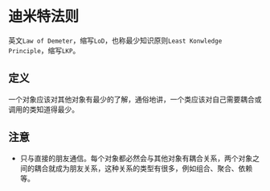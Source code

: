 # 迪米特法则
英文`Law of Demeter`，缩写`LoD`，也称最少知识原则`Least Konwledge Principle`，缩写`LKP`。

## 定义
一个对象应该对其他对象有最少的了解，通俗地讲，一个类应该对自己需要耦合或调用的类知道得最少。

## 注意
- 只与直接的朋友通信。每个对象都必然会与其他对象有耦合关系，两个对象之间的耦合就成为朋友关系，这种关系的类型有很多，例如组合、聚合、依赖等。